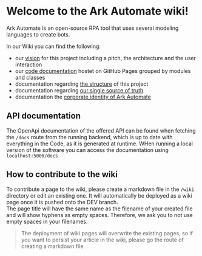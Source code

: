 # Welcome to the Ark Automate wiki!

Ark Automate is an open-source RPA tool that uses several modeling languages to create bots.

In our Wiki you can find the following:

- our [vision](https://github.com/bptlab/ark_automate/wiki/Vision-for-Ark-automate) for this project including a pitch, the architecture and the user interaction
- our [code documentation](https://bptlab.github.io/ark_automate/) hostet on GitHub Pages grouped by modules and classes
- documentation regarding [the structure](https://github.com/bptlab/ark_automate/wiki/Documentation-Folder-Structure) of this project
- documentation regarding [our single source of truth](https://github.com/bptlab/ark_automate/wiki/Documentation-Single-Source-of-Truth)
- documentation the [corporate identity of Ark Automate](https://github.com/bptlab/ark_automate/wiki/Documentation-Corporate-Identity)

## API documentation

The OpenApi documentation of the offered API can be found when fetching the `/docs` route from the running backend, which is up to date with everything in the Code, as it is generated at runtime.
WHen running a local version of the software you can access the documentation using `localhost:5000/docs`

## How to contribute to the wiki

To contribute a page to the wiki, please create a markdown file in the `/wiki` directory or edit an existing one. It will automatically be deployed as a wiki page once it is pushed onto the DEV branch.  
The page title will have the same name as the filename of your created file and will show hyphens as empty spaces. Therefore, we ask you to not use empty spaces in your filenames.

> The deployment of wiki pages will overwrite the existing pages, so if you want to persist your article in the wiki, please go the route of creating a markdown file.
